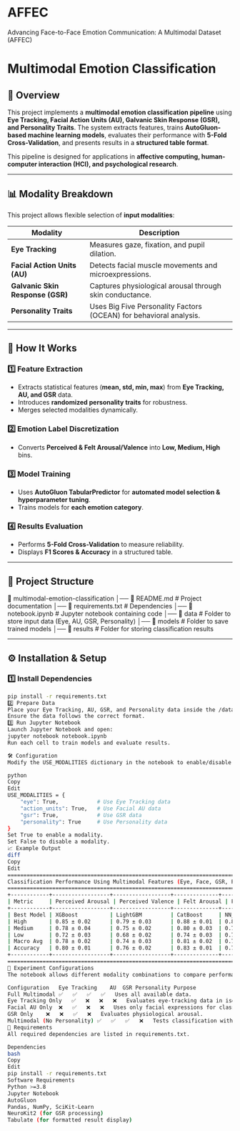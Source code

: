 # AFFEC
Advancing Face-to-Face Emotion Communication: A Multimodal Dataset (AFFEC)
# Multimodal Emotion Classification

## 📌 Overview
This project implements a **multimodal emotion classification pipeline** using **Eye Tracking, Facial Action Units (AU), Galvanic Skin Response (GSR), and Personality Traits**. The system extracts features, trains **AutoGluon-based machine learning models**, evaluates their performance with **5-Fold Cross-Validation**, and presents results in a **structured table format**.

This pipeline is designed for applications in **affective computing, human-computer interaction (HCI), and psychological research**.

---

## 📊 **Modality Breakdown**
This project allows flexible selection of **input modalities**:

| **Modality** | **Description** |
|-------------|----------------|
| **Eye Tracking** | Measures gaze, fixation, and pupil dilation. |
| **Facial Action Units (AU)** | Detects facial muscle movements and microexpressions. |
| **Galvanic Skin Response (GSR)** | Captures physiological arousal through skin conductance. |
| **Personality Traits** | Uses Big Five Personality Factors (OCEAN) for behavioral analysis. |

---

## 🚀 **How It Works**
### **1️⃣ Feature Extraction**
- Extracts statistical features (**mean, std, min, max**) from **Eye Tracking, AU, and GSR** data.
- Introduces **randomized personality traits** for robustness.
- Merges selected modalities dynamically.

### **2️⃣ Emotion Label Discretization**
- Converts **Perceived & Felt Arousal/Valence** into **Low, Medium, High** bins.

### **3️⃣ Model Training**
- Uses **AutoGluon TabularPredictor** for **automated model selection & hyperparameter tuning**.
- Trains models for **each emotion category**.

### **4️⃣ Results Evaluation**
- Performs **5-Fold Cross-Validation** to measure reliability.
- Displays **F1 Scores & Accuracy** in a structured table.

---

## 📌 **Project Structure**
📂 multimodal-emotion-classification │── 📄 README.md # Project documentation │── 📄 requirements.txt # Dependencies │── 📄 notebook.ipynb # Jupyter notebook containing code │── 📂 data # Folder to store input data (Eye, AU, GSR, Personality) │── 📂 models # Folder to save trained models │── 📂 results # Folder for storing classification results

---

## ⚙ **Installation & Setup**
### **1️⃣ Install Dependencies**
```bash
pip install -r requirements.txt
2️⃣ Prepare Data
Place your Eye Tracking, AU, GSR, and Personality data inside the /data directory.
Ensure the data follows the correct format.
3️⃣ Run Jupyter Notebook
Launch Jupyter Notebook and open:
jupyter notebook notebook.ipynb
Run each cell to train models and evaluate results.

🛠 Configuration
Modify the USE_MODALITIES dictionary in the notebook to enable/disable specific modalities:

python
Copy
Edit
USE_MODALITIES = {
    "eye": True,            # Use Eye Tracking data
    "action_units": True,   # Use Facial AU data
    "gsr": True,            # Use GSR data
    "personality": True     # Use Personality data
}
Set True to enable a modality.
Set False to disable a modality.
📈 Example Output
diff
Copy
Edit
================================================================================
Classification Performance Using Multimodal Features (Eye, Face, GSR, Personality)
================================================================================
+------------+------------------+------------------+--------------+--------------+
| Metric     | Perceived Arousal | Perceived Valence | Felt Arousal | Felt Valence |
+------------+------------------+------------------+--------------+--------------+
| Best Model | XGBoost          | LightGBM         | CatBoost     | NN_TORCH     |
| High       | 0.85 ± 0.02      | 0.79 ± 0.03      | 0.88 ± 0.01  | 0.82 ± 0.02  |
| Medium     | 0.78 ± 0.04      | 0.75 ± 0.02      | 0.80 ± 0.03  | 0.77 ± 0.02  |
| Low        | 0.72 ± 0.03      | 0.68 ± 0.02      | 0.74 ± 0.03  | 0.70 ± 0.04  |
| Macro Avg  | 0.78 ± 0.02      | 0.74 ± 0.03      | 0.81 ± 0.02  | 0.76 ± 0.03  |
| Accuracy   | 0.80 ± 0.01      | 0.76 ± 0.02      | 0.83 ± 0.01  | 0.78 ± 0.02  |
+------------+------------------+------------------+--------------+--------------+
================================================================================
📌 Experiment Configurations
The notebook allows different modality combinations to compare performance.

Configuration	Eye Tracking	AU	GSR	Personality	Purpose
Full Multimodal	✅	✅	✅	✅	Uses all available data.
Eye Tracking Only	✅	❌	❌	❌	Evaluates eye-tracking data in isolation.
Facial AU Only	❌	✅	❌	❌	Uses only facial expressions for classification.
GSR Only	❌	❌	✅	❌	Evaluates physiological arousal.
Multimodal (No Personality)	✅	✅	✅	❌	Tests classification without personality factors.
🔧 Requirements
All required dependencies are listed in requirements.txt.

Dependencies
bash
Copy
Edit
pip install -r requirements.txt
Software Requirements
Python >=3.8
Jupyter Notebook
AutoGluon
Pandas, NumPy, SciKit-Learn
NeuroKit2 (for GSR processing)
Tabulate (for formatted result display)
